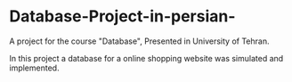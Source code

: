 # Database-Project-in-persian-

A project for the course "Database", Presented in University of Tehran.

In this project a database for a online shopping website was simulated and implemented.
